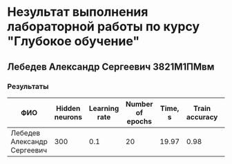 # Hезультат выполнения лабораторной работы по курсу "Глубокое обучение"

## Лебедев Александр Сергеевич 3821М1ПМвм

### Результаты

| ФИО                         | Hidden neurons | Learning rate | Number of epochs | Time, s | Train accuracy | Test accuracy |
|-----------------------------|----------------| ------------- |------------------|---------| -------------- |---------------|
| Лебедев Александр Сергеевич | 300            | 0.1           | 20               | 19.97   | 0.98           | 0.96          |
